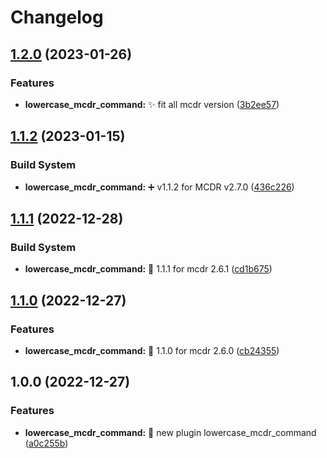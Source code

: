 # Changelog

## [1.2.0](https://github.com/AnzhiZhang/MCDReforgedPlugins/compare/lowercase_mcdr_command-v1.1.2...lowercase_mcdr_command-v1.2.0) (2023-01-26)


### Features

* **lowercase_mcdr_command:** ✨ fit all mcdr version ([3b2ee57](https://github.com/AnzhiZhang/MCDReforgedPlugins/commit/3b2ee5753cbe8894f432a1926062a6bcefa33613))

## [1.1.2](https://github.com/AnzhiZhang/MCDReforgedPlugins/compare/lowercase_mcdr_command-v1.1.1...lowercase_mcdr_command-v1.1.2) (2023-01-15)


### Build System

* **lowercase_mcdr_command:** ➕ v1.1.2 for MCDR v2.7.0 ([436c226](https://github.com/AnzhiZhang/MCDReforgedPlugins/commit/436c2263adb0c1c1c69b25a9cacc5164cd8bf12b))

## [1.1.1](https://github.com/AnzhiZhang/MCDReforgedPlugins/compare/lowercase_mcdr_command-v1.1.0...lowercase_mcdr_command-v1.1.1) (2022-12-28)


### Build System

* **lowercase_mcdr_command:** 🔖 1.1.1 for mcdr 2.6.1 ([cd1b675](https://github.com/AnzhiZhang/MCDReforgedPlugins/commit/cd1b6753a06d065a16879c4cae6a940972af453a))

## [1.1.0](https://github.com/AnzhiZhang/MCDReforgedPlugins/compare/lowercase_mcdr_command-v1.0.0...lowercase_mcdr_command-v1.1.0) (2022-12-27)


### Features

* **lowercase_mcdr_command:** 🔖 1.1.0 for mcdr 2.6.0 ([cb24355](https://github.com/AnzhiZhang/MCDReforgedPlugins/commit/cb24355352f551abd275b9f6d85080239ea77bfd))

## 1.0.0 (2022-12-27)


### Features

* **lowercase_mcdr_command:** 🎉 new plugin lowercase_mcdr_command ([a0c255b](https://github.com/AnzhiZhang/MCDReforgedPlugins/commit/a0c255bc52da3a24ea91f26978129b0fc416b223))
